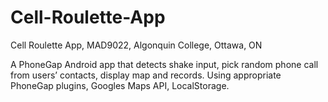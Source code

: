 Cell-Roulette-App
=================
Cell Roulette App, MAD9022, Algonquin College, Ottawa, ON

A PhoneGap Android app that detects shake input, pick random phone call from users’ contacts, display map and records. Using appropriate PhoneGap plugins, Googles Maps API, LocalStorage.
